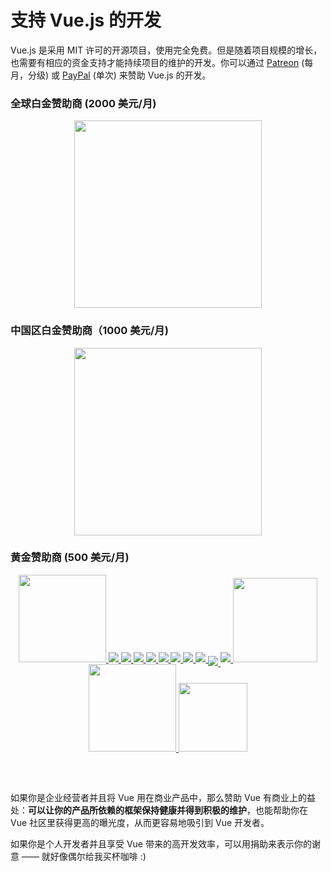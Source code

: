 # 支持 Vue.js 的开发

Vue.js 是采用 MIT 许可的开源项目，使用完全免费。但是随着项目规模的增长，也需要有相应的资金支持才能持续项目的维护的开发。你可以通过 [Patreon](https://www.patreon.com/evanyou) (每月，分级) 或 [PayPal](https://www.paypal.me/evanyou) (单次) 来赞助 Vue.js 的开发。

### 全球白金赞助商 (2000 美元/月)

<p style="text-align: center;">
  <a href="https://stdlib.com">
    <img style="width:300px" src="/images/stdlib.png">
  </a>
</p>

### 中国区白金赞助商（1000 美元/月)

<p style="text-align: center;">
  <a href="https://www.upyun.com/?utm_source=vue&utm_medium=ad&utm_content=index" target="_blank">
    <img src="/images/upyun-large.png" style="width:300px">
  </a>
</p>

### 黄金赞助商 (500 美元/月)

<p style="text-align: center; margin-top: 0; margin-bottom: 60px" class="sponsors-page">
  <a href="https://deepstreamhub.com" target="_blank" style="width:140px;top:1px">
    <img src="/images/deepstream.png" style="width:140px">
  </a><a href="https://jsfiddle.net">
    <img src="/images/jsfiddle.png">
  </a><a href="https://laravel.com">
    <img src="/images/laravel.png">
  </a><a href="https://chaitin.cn">
    <img src="/images/chaitin.png">
  </a><a href="https://htmlburger.com" target="_blank">
    <img src="/images/htmlburger.png">
  </a><a href="https://starter.someline.com/" target="_blank">
    <img src="/images/someline.png">
  </a><a href="http://monterail.com/" target="_blank">
    <img src="/images/monterail.png">
  </a><a href="https://www.trisoft.ro/" target="_blank">
    <img src="/images/trisoft.png">
  </a><a href="https://www.2mhost.com/" target="_blank">
    <img src="/images/2mhost.png">
  </a><a href="https://vuejobs.com/?ref=vuejs" target="_blank" style="position:relative;top:6px">
    <img src="/images/vuejobs.svg">
  </a><a href="https://leanpub.com/vuejs2" target="_blank">
    <img src="/images/tmvuejs2.png">
  </a><a href="https://famebroker.com" target="_blank" style="width:135px">
    <img src="/images/famebroker.png" style="width:135px">
  </a><a href="https://component.io" target="_blank" style="width:140px">
    <img src="/images/component_io.png" style="width:140px">
  </a><a href="https://cn.100offer.com/how-it-works/?utm_source=vuejs&utm_medium=display&utm_campaign=vuejs_20170704&utm_content=find_new_job&campaign_code=vuejs" target="_blank" style="width:110px;">
    <img src="/images/100offer.png" style="width:110px">
  </a>
</p>

如果你是企业经营者并且将 Vue 用在商业产品中，那么赞助 Vue 有商业上的益处：**可以让你的产品所依赖的框架保持健康并得到积极的维护**，也能帮助你在 Vue 社区里获得更高的曝光度，从而更容易地吸引到 Vue 开发者。

如果你是个人开发者并且享受 Vue 带来的高开发效率，可以用捐助来表示你的谢意 —— 就好像偶尔给我买杯咖啡 :)
